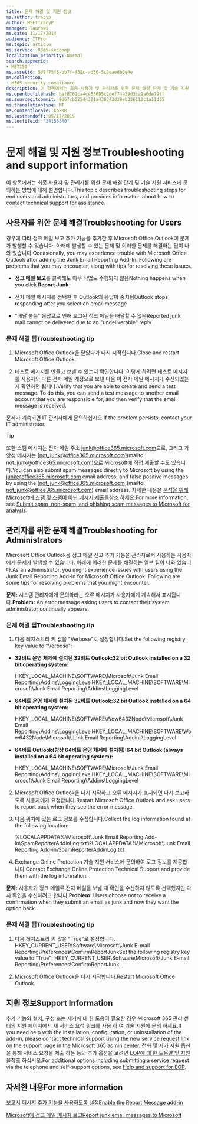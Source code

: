 ```yaml
---
title: 문제 해결 및 지원 정보
ms.author: tracyp
author: MSFTTracyP
manager: laurawi
ms.date: 11/17/2014
audience: ITPro
ms.topic: article
ms.service: O365-seccomp
localization_priority: Normal
search.appverid:
- MET150
ms.assetid: 5d9f75f5-bb7f-458c-ad30-5c8eae0b0e4e
ms.collection:
- M365-security-compliance
description: 이 항목에서는 최종 사용자 및 관리자를 위한 문제 해결 단계 및 기술 지원 서비스에 문의하는 방법에 대해 설명합니다.
ms.openlocfilehash: baf8761ca4ce55695c2def74a39d3ca9a6de79ff
ms.sourcegitcommit: 9d67cb52544321a430343d39eb336112c1a11d35
ms.translationtype: MT
ms.contentlocale: ko-KR
ms.lasthandoff: 05/17/2019
ms.locfileid: "34156340"
---
```

# <a name="troubleshooting-and-support-information"></a><span data-ttu-id="9db88-103">문제 해결 및 지원 정보</span><span class="sxs-lookup"><span data-stu-id="9db88-103">Troubleshooting and support information</span></span>

<span data-ttu-id="9db88-104">이 항목에서는 최종 사용자 및 관리자를 위한 문제 해결 단계 및 기술 지원 서비스에 문의하는 방법에 대해 설명합니다.</span><span class="sxs-lookup"><span data-stu-id="9db88-104">This topic describes troubleshooting steps for end users and administrators, and provides information about how to contact technical support for assistance.</span></span>
  
## <a name="troubleshooting-for-users"></a><span data-ttu-id="9db88-105">사용자를 위한 문제 해결</span><span class="sxs-lookup"><span data-stu-id="9db88-105">Troubleshooting for Users</span></span>

<span data-ttu-id="9db88-p101">경우에 따라 정크 메일 보고 추가 기능을 추가한 후 Microsoft Office Outlook에 문제가 발생할 수 있습니다. 아래에 발생할 수 있는 문제 및 이러한 문제를 해결하는 팁이 나와 있습니다.</span><span class="sxs-lookup"><span data-stu-id="9db88-p101">Occasionally, you may experience trouble with Microsoft Office Outlook after adding the Junk Email Reporting Add-In. Following are problems that you may encounter, along with tips for resolving these issues.</span></span> 
  
- <span data-ttu-id="9db88-108">**정크 메일 보고**를 클릭해도 아무 작업도 수행되지 않음</span><span class="sxs-lookup"><span data-stu-id="9db88-108">Nothing happens when you click **Report Junk**</span></span>
    
- <span data-ttu-id="9db88-109">전자 메일 메시지를 선택한 후 Outlook의 응답이 중지됨</span><span class="sxs-lookup"><span data-stu-id="9db88-109">Outlook stops responding after you select an email message</span></span>
    
- <span data-ttu-id="9db88-110">"배달 불능" 응답으로 인해 보고된 정크 메일을 배달할 수 없음</span><span class="sxs-lookup"><span data-stu-id="9db88-110">Reported junk mail cannot be delivered due to an "undeliverable" reply</span></span>
    
### <a name="troubleshooting-tip"></a><span data-ttu-id="9db88-111">문제 해결 팁</span><span class="sxs-lookup"><span data-stu-id="9db88-111">Troubleshooting tip</span></span>

1. <span data-ttu-id="9db88-112">Microsoft Office Outlook을 닫았다가 다시 시작합니다.</span><span class="sxs-lookup"><span data-stu-id="9db88-112">Close and restart Microsoft Office Outlook.</span></span>
    
2. <span data-ttu-id="9db88-p102">테스트 메시지를 만들고 보낼 수 있는지 확인합니다. 이렇게 하려면 테스트 메시지를 사용자의 다른 전자 메일 계정으로 보낸 다음 이 전자 메일 메시지가 수신되었는지 확인하면 됩니다.</span><span class="sxs-lookup"><span data-stu-id="9db88-p102">Verify that you are able to create and send a test message. To do this, you can send a test message to another email account that you are responsible for, and then verify that the email message is received.</span></span>
    
<span data-ttu-id="9db88-115">문제가 계속되면 IT 관리자에게 문의하십시오.</span><span class="sxs-lookup"><span data-stu-id="9db88-115">If the problem persists, contact your IT administrator.</span></span>
  
> [!TIP]
> <span data-ttu-id="9db88-116">또한 스팸 메시지는 전자 메일 주소 [junk@office365.microsoft.com](mailto:junk@office365.microsoft.com)으로, 그리고 가양성 메시지는 [not_junk@office365.microsoft.com](mailto: not_junk@office365.microsoft.com)으로 Microsoft에 직접 제출할 수도 있습니다.</span><span class="sxs-lookup"><span data-stu-id="9db88-116">You can also submit spam messages directly to Microsoft by using the [junk@office365.microsoft.com](mailto:junk@office365.microsoft.com) email address, and false positive messages by using the [not_junk@office365.microsoft.com](mailto: not_junk@office365.microsoft.com) email address.</span></span> <span data-ttu-id="9db88-117">자세한 내용은 [분석을 위해 Microsoft에 스팸 및 스팸이 아닌 메시지 제출을](submit-spam-non-spam-and-phishing-scam-messages-to-microsoft-for-analysis.md)참조 하세요.</span><span class="sxs-lookup"><span data-stu-id="9db88-117">For more information, see [Submit spam, non-spam, and phishing scam messages to Microsoft for analysis](submit-spam-non-spam-and-phishing-scam-messages-to-microsoft-for-analysis.md).</span></span> 
  
## <a name="troubleshooting-for-administrators"></a><span data-ttu-id="9db88-118">관리자를 위한 문제 해결</span><span class="sxs-lookup"><span data-stu-id="9db88-118">Troubleshooting for Administrators</span></span>

<span data-ttu-id="9db88-p104">Microsoft Office Outlook용 정크 메일 신고 추가 기능을 관리자로서 사용하는 사용자에게 문제가 발생할 수 있습니다. 아래에 이러한 문제를 해결하는 일부 팁이 나와 있습니다.</span><span class="sxs-lookup"><span data-stu-id="9db88-p104">As an administrator, you might experience issues with users using the Junk Email Reporting Add-in for Microsoft Office Outlook. Following are some tips for resolving problems that you might encounter.</span></span> 
  
 <span data-ttu-id="9db88-121">**문제:** 시스템 관리자에게 문의하라는 오류 메시지가 사용자에게 계속해서 표시됩니다.</span><span class="sxs-lookup"><span data-stu-id="9db88-121">**Problem:** An error message asking users to contact their system administrator continually appears.</span></span> 
  
### <a name="troubleshooting-tip"></a><span data-ttu-id="9db88-122">문제 해결 팁</span><span class="sxs-lookup"><span data-stu-id="9db88-122">Troubleshooting tip</span></span>

1. <span data-ttu-id="9db88-123">다음 레지스트리 키 값을 "Verbose"로 설정합니다.</span><span class="sxs-lookup"><span data-stu-id="9db88-123">Set the following registry key value to "Verbose":</span></span>
    
  - <span data-ttu-id="9db88-124">**32비트 운영 체제에 설치된 32비트 Outlook:**</span><span class="sxs-lookup"><span data-stu-id="9db88-124">**32 bit Outlook installed on a 32 bit operating system:**</span></span>
    
    <span data-ttu-id="9db88-125">HKEY_LOCAL_MACHINE\SOFTWARE\Microsoft\Junk Email Reporting\Addins\LoggingLevel</span><span class="sxs-lookup"><span data-stu-id="9db88-125">HKEY_LOCAL_MACHINE\SOFTWARE\Microsoft\Junk Email Reporting\Addins\LoggingLevel</span></span>
    
  - <span data-ttu-id="9db88-126">**64비트 운영 체제에 설치된 32비트 Outlook:**</span><span class="sxs-lookup"><span data-stu-id="9db88-126">**32 bit Outlook installed on a 64 bit operating system:**</span></span>
    
    <span data-ttu-id="9db88-127">HKEY_LOCAL_MACHINE\SOFTWARE\Wow6432Node\Microsoft\Junk Email Reporting\Addins\LoggingLevel</span><span class="sxs-lookup"><span data-stu-id="9db88-127">HKEY_LOCAL_MACHINE\SOFTWARE\Wow6432Node\Microsoft\Junk Email Reporting\Addins\LoggingLevel</span></span>
    
  - <span data-ttu-id="9db88-128">**64비트 Outlook(항상 64비트 운영 체제에 설치됨):**</span><span class="sxs-lookup"><span data-stu-id="9db88-128">**64 bit Outlook (always installed on a 64 bit operating system):**</span></span>
    
    <span data-ttu-id="9db88-129">HKEY_LOCAL_MACHINE\SOFTWARE\Microsoft\Junk Email Reporting\Addins\LoggingLevel</span><span class="sxs-lookup"><span data-stu-id="9db88-129">HKEY_LOCAL_MACHINE\SOFTWARE\Microsoft\Junk Email Reporting\Addins\LoggingLevel</span></span>
    
2. <span data-ttu-id="9db88-130">Microsoft Office Outlook을 다시 시작하고 오류 메시지가 표시되면 다시 보고하도록 사용자에게 요청합니다.</span><span class="sxs-lookup"><span data-stu-id="9db88-130">Restart Microsoft Office Outlook and ask users to report back when they see the error message.</span></span>
    
3. <span data-ttu-id="9db88-131">다음 위치에 있는 로그 정보를 수집합니다.</span><span class="sxs-lookup"><span data-stu-id="9db88-131">Collect the log information found at the following location:</span></span> 
    
    <span data-ttu-id="9db88-132">%LOCALAPPDATA%\Microsoft\Junk Email Reporting Add-in\SpamReporterAddinLog.txt</span><span class="sxs-lookup"><span data-stu-id="9db88-132">%LOCALAPPDATA%\Microsoft\Junk Email Reporting Add-in\SpamReporterAddinLog.txt</span></span>
    
4. <span data-ttu-id="9db88-133">Exchange Online Protection 기술 지원 서비스에 문의하여 로그 정보를 제공합니다.</span><span class="sxs-lookup"><span data-stu-id="9db88-133">Contact Exchange Online Protection Technical Support and provide them with the log information.</span></span> 
    
 <span data-ttu-id="9db88-134">**문제:** 사용자가 정크 메일로 전자 메일을 보낼 때 확인을 수신하지 않도록 선택했지만 다시 확인을 수신하려고 합니다.</span><span class="sxs-lookup"><span data-stu-id="9db88-134">**Problem:** Users choose not to receive a confirmation when they submit an email as junk and now they want the option back.</span></span> 
  
### <a name="troubleshooting-tip"></a><span data-ttu-id="9db88-135">문제 해결 팁</span><span class="sxs-lookup"><span data-stu-id="9db88-135">Troubleshooting tip</span></span>

1. <span data-ttu-id="9db88-136">다음 레지스트리 키 값을 "True"로 설정합니다. HKEY_CURRENT_USER\Software\Microsoft\Junk E-mail Reporting\Preferences\ConfirmReportJunk</span><span class="sxs-lookup"><span data-stu-id="9db88-136">Set the following registry key value to "True": HKEY_CURRENT_USER\Software\Microsoft\Junk E-mail Reporting\Preferences\ConfirmReportJunk</span></span>
    
2. <span data-ttu-id="9db88-137">Microsoft Office Outlook을 다시 시작합니다.</span><span class="sxs-lookup"><span data-stu-id="9db88-137">Restart Microsoft Office Outlook.</span></span>
    
## <a name="support-information"></a><span data-ttu-id="9db88-138">지원 정보</span><span class="sxs-lookup"><span data-stu-id="9db88-138">Support Information</span></span>

<span data-ttu-id="9db88-139">추가 기능의 설치, 구성 또는 제거에 대 한 도움이 필요한 경우 Microsoft 365 관리 센터의 지원 페이지에서 새 서비스 요청 링크를 사용 하 여 기술 지원에 문의 하세요.</span><span class="sxs-lookup"><span data-stu-id="9db88-139">If you need help with the installation, configuration, or uninstallation of the add-in, please contact technical support using the new service request link on the support page in the Microsoft 365 admin center.</span></span> <span data-ttu-id="9db88-140">전화 및 자가 지원 옵션을 통해 서비스 요청을 제출 하는 등의 추가 옵션을 보려면 [EOP에 대 한 도움말 및 지원을](eop/help-and-support-for-eop.md)참조 하십시오.</span><span class="sxs-lookup"><span data-stu-id="9db88-140">For additional options including submitting a service request via the telephone and self-support options, see [Help and support for EOP](eop/help-and-support-for-eop.md).</span></span>
  
## <a name="for-more-information"></a><span data-ttu-id="9db88-141">자세한 내용</span><span class="sxs-lookup"><span data-stu-id="9db88-141">For more information</span></span>

[<span data-ttu-id="9db88-142">보고서 메시지 추가 기능을 사용하도록 설정</span><span class="sxs-lookup"><span data-stu-id="9db88-142">Enable the Report Message add-in</span></span>](https://support.office.com/article/4250c4bc-6102-420b-9e0a-a95064837676)
  
[<span data-ttu-id="9db88-143">Microsoft에 정크 메일 메시지 보고</span><span class="sxs-lookup"><span data-stu-id="9db88-143">Report junk email messages to Microsoft</span></span>](report-junk-email-messages-to-microsoft.md)
  

